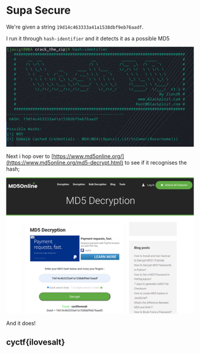 # Supa Secure


We're given a string `19d14c463333a41a1538dbf9eb76aadf`.

I run it through `hash-identifier` and it detects it as a possible MD5

![hash-identifier](https://github.com/CTSecUK/CyberYoddha-CTF-2020/blob/main/images/supa_secure_hash-identifier.png)

Next i hop over to [https://www.md5online.org/](https://www.md5online.org/md5-decrypt.html) to see if it recognises the hash;

![md5Decrypt](https://github.com/CTSecUK/CyberYoddha-CTF-2020/blob/main/images/supa_secure_md5_decrypt.png)

And it does!

## cyctf{ilovesalt}

